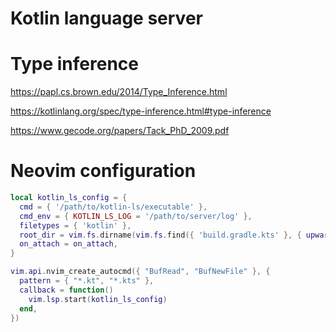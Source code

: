 # Kotlin language server

# Type inference

https://papl.cs.brown.edu/2014/Type_Inference.html

https://kotlinlang.org/spec/type-inference.html#type-inference

https://www.gecode.org/papers/Tack_PhD_2009.pdf

# Neovim configuration

```lua
local kotlin_ls_config = {
  cmd = { '/path/to/kotlin-ls/executable' },
  cmd_env = { KOTLIN_LS_LOG = '/path/to/server/log' },
  filetypes = { 'kotlin' },
  root_dir = vim.fs.dirname(vim.fs.find({ 'build.gradle.kts' }, { upward = true })[1]),
  on_attach = on_attach,
}

vim.api.nvim_create_autocmd({ "BufRead", "BufNewFile" }, {
  pattern = { "*.kt", "*.kts" },
  callback = function()
    vim.lsp.start(kotlin_ls_config)
  end,
})
```

